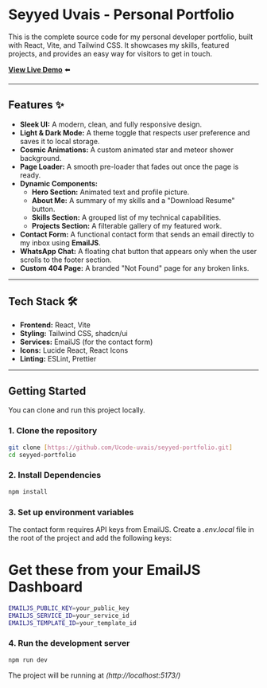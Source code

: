 # Seyyed Uvais - Personal Portfolio

This is the complete source code for my personal developer portfolio, built with React, Vite, and Tailwind CSS. It showcases my skills, featured projects, and provides an easy way for visitors to get in touch.

**[View Live Demo](https://seyyeduvais.vercel.app/)** ⬅️

---

## Features ✨

- **Sleek UI:** A modern, clean, and fully responsive design.
- **Light & Dark Mode:** A theme toggle that respects user preference and saves it to local storage.
- **Cosmic Animations:** A custom animated star and meteor shower background.
- **Page Loader:** A smooth pre-loader that fades out once the page is ready.
- **Dynamic Components:**
  - **Hero Section:** Animated text and profile picture.
  - **About Me:** A summary of my skills and a "Download Resume" button.
  - **Skills Section:** A grouped list of my technical capabilities.
  - **Projects Section:** A filterable gallery of my featured work.
- **Contact Form:** A functional contact form that sends an email directly to my inbox using **EmailJS**.
- **WhatsApp Chat:** A floating chat button that appears only when the user scrolls to the footer section.
- **Custom 404 Page:** A branded "Not Found" page for any broken links.

---

## Tech Stack 🛠️

- **Frontend:** React, Vite
- **Styling:** Tailwind CSS, shadcn/ui
- **Services:** EmailJS (for the contact form)
- **Icons:** Lucide React, React Icons
- **Linting:** ESLint, Prettier

---

## Getting Started

You can clone and run this project locally.

### 1. Clone the repository

```bash
git clone [https://github.com/Ucode-uvais/seyyed-portfolio.git]
cd seyyed-portfolio
```

### 2. Install Dependencies

```bash
npm install
```

### 3. Set up environment variables

The contact form requires API keys from EmailJS. Create a _.env.local_ file in the root of the project and add the following keys:

# Get these from your EmailJS Dashboard

```bash
EMAILJS_PUBLIC_KEY=your_public_key
EMAILJS_SERVICE_ID=your_service_id
EMAILJS_TEMPLATE_ID=your_template_id
```

### 4. Run the development server

```bash
npm run dev
```

The project will be running at _(http://localhost:5173/)_
